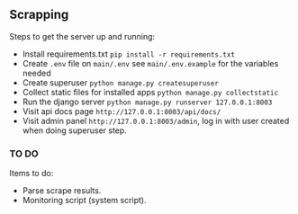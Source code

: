 ## Scrapping 


Steps to get the server up and running:

- Install requirements.txt `pip install -r requirements.txt`
- Create `.env` file on `main/.env` see `main/.env.example` for the variables needed
- Create superuser `python manage.py createsuperuser`
- Collect static files for installed apps `python manage.py collectstatic`
- Run the django server `python manage.py runserver 127.0.0.1:8003`
- Visit api docs page `http://127.0.0.1:8003/api/docs/`
- Visit admin panel `http://127.0.0.1:8003/admin`, log in with user created when doing superuser step.


### TO DO

Items to do:
- Parse scrape results.
- Monitoring script (system script).
